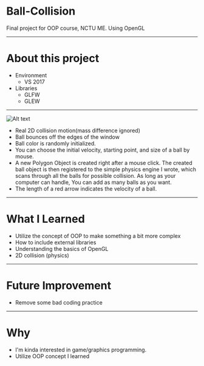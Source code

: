 # Ball-Collision
Final project for OOP course, NCTU ME.
Using OpenGL
******
# About this project
  
- Environment
     - VS 2017
- Libraries
     - GLFW
     - GLEW

******


![Alt text](https://github.com/Sciencethebird/Collision/blob/master/collision_demo_1.PNG)
- Real 2D collision motion(mass difference ignored)
- Ball bounces off the edges of the window
- Ball color is randomly initialized.
- You can choose the initial velocity, starting point, and size of a ball by mouse.
- A new Polygon Object is created right after a mouse click. The created ball object is then registered to the simple physics engine I wrote, which scans through all the balls for possible collision. As long as your computer can handle, You can add as many balls as you want.
- The length of a red arrow indicates the velocity of a ball.

****
# What I Learned 
- Utilize the concept of OOP to make something a bit more complex
- How to include external libraries
- Understanding the basics of OpenGL
- 2D collision (physics)

****
# Future Improvement
- Remove some bad coding practice
****
# Why
- I'm kinda interested in game/graphics programming. 
- Utilize OOP concept I learned
